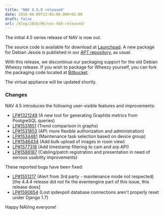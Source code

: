 ```yaml
---
title: 'NAV 4.5.0 released'
date: 2016-06-09T13:05:00.000+02:00
draft: false
url: /blog/2016/06/nav-450-released/
---
```


The initial 4.5 series release of NAV is now out.

The source code is available for download at [Launchpad](https://launchpad.net/nav/4.5/4.5.0). A new package for Debian Jessie is published in our [APT repository](https://nav.uninett.no/install-instructions/#debian), as usual.

With this release, we discontinue our packaging support for the old Debian Wheezy release. If you wish to package for Wheezy yourself, you can fork the packaging code located at [Bitbucket](https://bitbucket.org/mbrekkevold/nav-debian/).

The virtual appliance will be updated shortly.

### Changes

NAV 4.5 introduces the following user-visible features and improvements:

*   [LP#1321249](https://bugs.launchpad.net/nav/+bug/1321249/) (A new tool for generating Graphite metrics from PostgreSQL queries)
*   [LP#1531851](https://bugs.launchpad.net/nav/+bug/1531851/) (Trend comparison in graphs)
*   [LP#1531853](https://bugs.launchpad.net/nav/+bug/1531853/) (API: more flexible authorization and administration)
*   [LP#1534481](https://bugs.launchpad.net/nav/+bug/1534481/) (Maintenance task selection based on device group)
*   [LP#1546434](https://bugs.launchpad.net/nav/+bug/1546434/) (Add bulk upload of images in room view)
*   [LP#1577318](https://bugs.launchpad.net/nav/+bug/1577318/) (Add timestamp filtering to cam and arp API)
*   [LP#1588187](https://bugs.launchpad.net/nav/+bug/1588187/) (Cabling/patch registration and presentation in need of serious usability improvements)

These reported bugs have been fixed:

*   [LP#1551217](https://bugs.launchpad.net/nav/+bug/1551217/) (Alert from 3rd party - maintenance mode not respected) \[the 4.4.4 release did not fix the eventengine part of this issue, this release does\]
*   [LP#1590654](https://bugs.launchpad.net/nav/+bug/1590654/) (Lost ipdevpoll database connections aren't properly reset under Django 1.7)

Happy NAVing everyone!